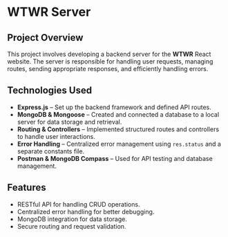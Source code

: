 # WTWR Server

## Project Overview

This project involves developing a backend server for the **WTWR** React website. The server is responsible for handling user requests, managing routes, sending appropriate responses, and efficiently handling errors.

## Technologies Used

- **Express.js** – Set up the backend framework and defined API routes.
- **MongoDB & Mongoose** – Created and connected a database to a local server for data storage and retrieval.
- **Routing & Controllers** – Implemented structured routes and controllers to handle user interactions.
- **Error Handling** – Centralized error management using `res.status` and a separate constants file.
- **Postman & MongoDB Compass** – Used for API testing and database management.

## Features

- RESTful API for handling CRUD operations.
- Centralized error handling for better debugging.
- MongoDB integration for data storage.
- Secure routing and request validation.
